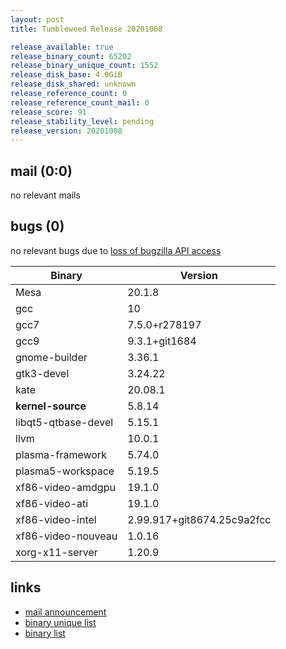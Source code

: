 ```yaml
---
layout: post
title: Tumbleweed Release 20201008

release_available: true
release_binary_count: 65202
release_binary_unique_count: 1552
release_disk_base: 4.0GiB
release_disk_shared: unknown
release_reference_count: 0
release_reference_count_mail: 0
release_score: 91
release_stability_level: pending
release_version: 20201008
---
```


## mail (0:0)

no relevant mails

## bugs (0)

<!--more-->

no relevant bugs due to [loss of bugzilla API access](https://bugzilla.opensuse.org/show_bug.cgi?id=1157722)

Binary | Version
--- | ---
Mesa | 20.1.8
gcc | 10
gcc7 | 7.5.0+r278197
gcc9 | 9.3.1+git1684
gnome-builder | 3.36.1
gtk3-devel | 3.24.22
kate | 20.08.1
**kernel-source** | 5.8.14
libqt5-qtbase-devel | 5.15.1
llvm | 10.0.1
plasma-framework | 5.74.0
plasma5-workspace | 5.19.5
xf86-video-amdgpu | 19.1.0
xf86-video-ati | 19.1.0
xf86-video-intel | 2.99.917+git8674.25c9a2fcc
xf86-video-nouveau | 1.0.16
xorg-x11-server | 1.20.9

## links

- [mail announcement](https://lists.opensuse.org/opensuse-factory/2020-10/msg00079.html)
- [binary unique list](http://download.opensuse.org/history/20201008/rpm.unique.list)
- [binary list](http://download.opensuse.org/history/20201008/rpm.list)
